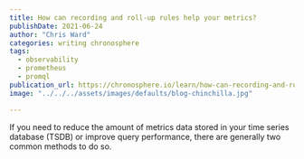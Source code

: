 ```yaml
---
title: How can recording and roll-up rules help your metrics?
publishDate: 2021-06-24
author: "Chris Ward"
categories: writing chronosphere
tags: 
  - observability
  - prometheus
  - promql
publication_url: https://chronosphere.io/learn/how-can-recording-and-roll-up-rules-help-your-metrics/
image: "../../../assets/images/defaults/blog-chinchilla.jpg"

---
```


If you need to reduce the amount of metrics data stored in your time series database (TSDB) or improve query performance, there are generally two common methods to do so.